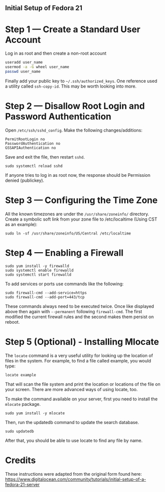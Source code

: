 Initial Setup of Fedora 21
--------------------------

Step 1 — Create a Standard User Account
=======================================

Log in as root and then create a non-root account

```bash
useradd user_name
usermod -a -G wheel user_name
passwd user_name
```

Finally add your public key to `~/.ssh/authorized_keys`.  One reference used a utility called `ssh-copy-id`.  This may be worth looking into more.

Step 2 — Disallow Root Login and Password Authentication
========================================================

Open `/etc/ssh/sshd_config`.   Make the following changes/additions:

```
PermitRootLogin no
PasswordAuthentication no
GSSAPIAuthentication no
```

Save and exit the file, then restart `sshd`.

```
sudo systemctl reload sshd
```

If anyone tries to log in as root now, the response should be Permission denied (publickey).

Step 3 ­— Configuring the Time Zone
===================================

All the known timezones are under the `/usr/share/zoneinfo/` directory.  Create a symbolic soft link from your zone file to /etc/localtime (Using CST as an example):

```
sudo ln -sf /usr/share/zoneinfo/US/Central /etc/localtime
```

Step 4 — Enabling a Firewall
============================

```
sudo yum install -y firewalld
sudo systemctl enable firewalld
sudo systemctl start firewalld
```

To add services or ports use commands like the following:

```
sudo firewall-cmd --add-service=https
sudo firewall-cmd --add-port=443/tcp
```

These commands always need to be executed twice.  Once like displayed above then again with `--permanent` following `firewall-cmd`.  The first modified the current firewall rules and the second makes them persist on reboot.

Step 5 (Optional) - Installing Mlocate
======================================

The `locate` command is a very useful utility for looking up the location of files in the system. For example, to find a file called example, you would type:

```
locate example
```

That will scan the file system and print the location or locations of the file on your screen. There are more advanced ways of using locate, too.

To make the command available on your server, first you need to install the `mlocate` package.

```
sudo yum install -y mlocate
```

Then, run the updatedb command to update the search database.

```
sudo updatedb
```

After that, you should be able to use locate to find any file by name.

Credits
=======

These instructions were adapted from the original form found here: https://www.digitalocean.com/community/tutorials/initial-setup-of-a-fedora-21-server
